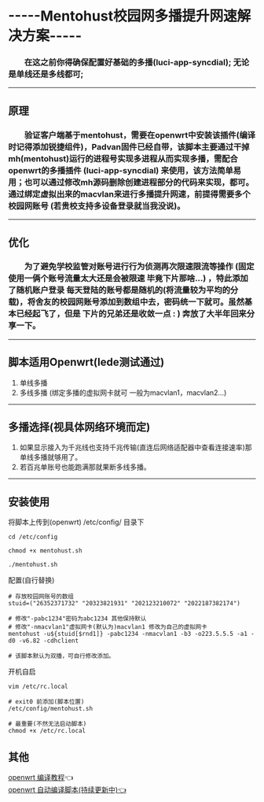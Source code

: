 # -----Mentohust校园网多播提升网速解决方案-----
### &ensp;&ensp;&ensp;&ensp;在这之前你得确保配置好基础的多播(luci-app-syncdial); 无论是单线还是多线都可;
---
## 原理   
### &ensp;&ensp;&ensp;&ensp;验证客户端基于mentohust，需要在openwrt中安装该插件(编译时记得添加锐捷组件)，Padvan固件已经自带，该脚本主要通过干掉mh(mentohust)运行的进程号实现多进程从而实现多播，需配合openwrt的多播插件 (luci-app-syncdial) 来使用，该方法简单易用；也可以通过修改mh源码删除创建进程部分的代码来实现，都可。通过绑定虚拟出来的macvlan来进行多播提升网速，前提得需要多个校园网账号 (若贵校支持多设备登录就当我没说)。
---
## 优化
### &ensp;&ensp;&ensp;&ensp;为了避免学校监管对账号进行行为侦测再次限速限流等操作 (固定使用一俩个账号流量太大还是会被限速 毕竟下片那啥...) ，特此添加了随机账户登录 每天登陆的账号都是随机的(将流量较为平均的分载)，将舍友的校园网账号添加到数组中去，密码统一下就可。虽然基本已经起飞了，但是 下片的兄弟还是收敛一点 : ) 奔放了大半年回来分享一下。
---
## 脚本适用Openwrt(lede测试通过)
1. 单线多播
2. 多线多播
(绑定多播的虚拟网卡就可 一般为macvlan1，macvlan2...)
---
## 多播选择(视具体网络环境而定)
1. 如果显示接入为千兆线也支持千兆传输(直连后网络适配器中查看连接速率)那单线多播就够用了。
2. 若百兆单账号也能跑满那就果断多线多播。
---
## 安装使用
将脚本上传到(openwrt) /etc/config/ 目录下
```
cd /etc/config

chmod +x mentohust.sh

./mentohust.sh
```
配置(自行替换)
```
# 存放校园网账号的数组
stuid=("26352371732" "20323821931" "202123210072" "2022187382174")

# 修改"-pabc1234"密码为abc1234 其他保持默认
# 修改"-nmacvlan1"虚拟网卡(默认为)macvlan1 修改为自己的虚拟网卡
mentohust -u${stuid[$rnd1]} -pabc1234 -nmacvlan1 -b3 -o223.5.5.5 -a1 -d0 -v6.82 -cdhclient 

# 该脚本默认为双播，可自行修改添加。 
```
  
开机自启
```
vim /etc/rc.local

# exit0 前添加(脚本位置)
/etc/config/mentohust.sh

# 最重要(不然无法启动脚本)
chmod +x /etc/rc.local
```

## 其他
[openwrt 编译教程](https://www.bilibili.com/read/cv9714518)👈   
[openwrt 自动编译脚本(持续更新中)👈](https://github.com/bigbugcc/Openwrt)